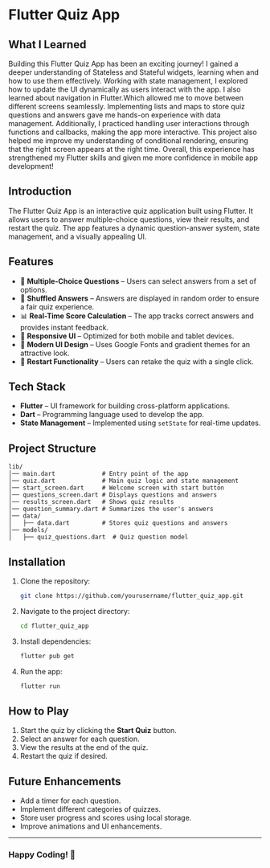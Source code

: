 # Flutter Quiz App

## What I Learned
Building this Flutter Quiz App has been an exciting journey! I gained a deeper understanding of Stateless and Stateful widgets, learning when and how to use them effectively. Working with state management, I explored how to update the UI dynamically as users interact with the app. I also learned about navigation in Flutter.Which allowed me to move between different screens seamlessly. Implementing lists and maps to store quiz questions and answers gave me hands-on experience with data management. Additionally, I practiced handling user interactions through functions and callbacks, making the app more interactive. This project also helped me improve my understanding of conditional rendering, ensuring that the right screen appears at the right time. Overall, this experience has strengthened my Flutter skills and given me more confidence in mobile app development! 

## Introduction
The Flutter Quiz App is an interactive quiz application built using Flutter. It allows users to answer multiple-choice questions, view their results, and restart the quiz. The app features a dynamic question-answer system, state management, and a visually appealing UI.

 
## Features
- 📝 **Multiple-Choice Questions** – Users can select answers from a set of options.
- 🔀 **Shuffled Answers** – Answers are displayed in random order to ensure a fair quiz experience.
- 📊 **Real-Time Score Calculation** – The app tracks correct answers and provides instant feedback.
- 📱 **Responsive UI** – Optimized for both mobile and tablet devices.
- 🎨 **Modern UI Design** – Uses Google Fonts and gradient themes for an attractive look.
- 🔄 **Restart Functionality** – Users can retake the quiz with a single click.

## Tech Stack
- **Flutter** – UI framework for building cross-platform applications.
- **Dart** – Programming language used to develop the app.
- **State Management** – Implemented using `setState` for real-time updates.


## Project Structure
```
lib/
│── main.dart             # Entry point of the app
│── quiz.dart             # Main quiz logic and state management
│── start_screen.dart     # Welcome screen with start button
│── questions_screen.dart # Displays questions and answers
│── results_screen.dart   # Shows quiz results
│── question_summary.dart # Summarizes the user's answers
│── data/
│   ├── data.dart         # Stores quiz questions and answers
│── models/
│   ├── quiz_questions.dart  # Quiz question model
```

## Installation
1. Clone the repository:
   ```sh
   git clone https://github.com/yourusername/flutter_quiz_app.git
   ```
2. Navigate to the project directory:
   ```sh
   cd flutter_quiz_app
   ```
3. Install dependencies:
   ```sh
   flutter pub get
   ```
4. Run the app:
   ```sh
   flutter run
   ```

## How to Play
1. Start the quiz by clicking the **Start Quiz** button.
2. Select an answer for each question.
3. View the results at the end of the quiz.
4. Restart the quiz if desired.

## Future Enhancements
- Add a timer for each question.
- Implement different categories of quizzes.
- Store user progress and scores using local storage.
- Improve animations and UI enhancements.

---
### Happy Coding! 🚀




 